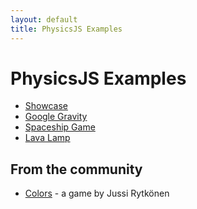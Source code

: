 ```yaml
---
layout: default
title: PhysicsJS Examples
---
```


# PhysicsJS Examples

* [Showcase](./showcase.html)
* [Google Gravity](./google-gravity.html)
* [Spaceship Game](./spaceship)
* [Lava Lamp](./lavalamp)

## From the community

* [Colors](http://physics.meteor.com/) - a game by Jussi Rytkönen

<script>
if (window.location.hash.match(/demo-/)){
    window.location = './showcase.html' + window.location.hash;
}
</script>
